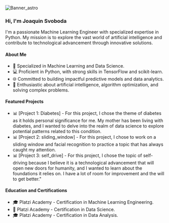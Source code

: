 
![Banner_astro](https://github.com/JoaquinSvoboda/JoaquinSvoboda/assets/150185174/a8de1254-1901-4dcb-a164-ca9b2fa0708c)



### Hi, I'm Joaquin Svoboda

I'm a passionate Machine Learning Engineer with specialized expertise in Python. My mission is to explore the vast world of artificial intelligence and contribute to technological advancement through innovative solutions.

#### About Me

- 🤖 Specialized in Machine Learning and Data Science.
- 💻 Proficient in Python, with strong skills in TensorFlow and scikit-learn.
- 🌐 Committed to building impactful predictive models and data analytics.
- 🚀 Enthusiastic about artificial intelligence, algorithm optimization, and solving complex problems.

#### Featured Projects

- 📊 [Project 1: Diabetes] - For this project, I chose the theme of diabetes as it holds personal significance for me. My mother has been living with diabetes, and I wanted to delve into the realm of data science to explore potential patterns related to this condition.
- 📊 [Project 2: sliding_window] - For this project, I chose to work on a sliding window and facial recognition to practice a topic that has always caught my attention.
- 📊 [Project 3: self_drive] - For this project, I chose the topic of self-driving because I believe it is a technological advancement that will open new doors for humanity, and I wanted to learn about the foundations it relies on. I have a lot of room for improvement and the will to get better."
  
#### Education and Certifications

- 🎓 Platzi Academy - Certification in Machine Learning Engineering.
- 📜 Platzi Academy - Certification in Data Science.
- 🎓 Platzi Academy - Certification in Data Analysis.

